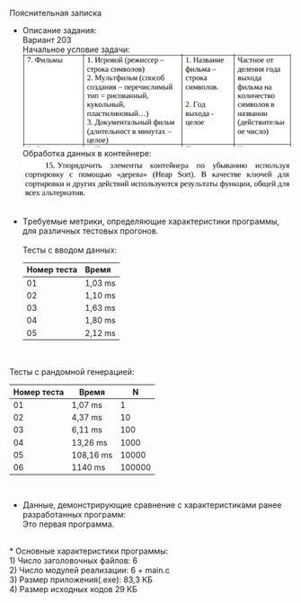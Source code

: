 Пояснительная записка<br>
* Описание задания: <br>
Вариант 203 <br>
  Начальное условие задачи: <br>
  ![условие](Text1.png) <br>
  Обработка данных в контейнере: <br>
  ![условие обработки](Text2.png) <br>  <br>
    
* Tребуемые метрики, определяющие характеристики программы, для различных тестовых прогонов. <br><br>
Тесты с  вводом данных:

  Номер теста | Время
  ------------ | -------------
  01 | 1,03 ms
  02 | 1,10 ms
  03 | 1,63 ms
  04 | 1,80 ms
  05 | 2,12 ms

<br><br>
Тесты с рандомной генерацией: 

Номер теста | Время | N
------------ | ------------- | -------------
01 | 1,07 ms | 1
02 | 4,37 ms | 10
03 | 6,11 ms | 100
04 | 13,26 ms | 1000
05 | 108,16 ms | 10000
06 | 1140 ms | 100000
<br>

* Данные, демонстрирующие сравнение с характеристиками ранее разработанных программ: <br>
Это первая программа.<br>
<br>
* Основные характеристики программы:  <br>
1) Число заголовочных файлов: 6 <br>
2) Число модулей реализации: 6 + main.c <br>
3) Размер приложения(.exe): 83,3 КБ <br>
4) Размер исходных кодов 29 КБ

  
  
